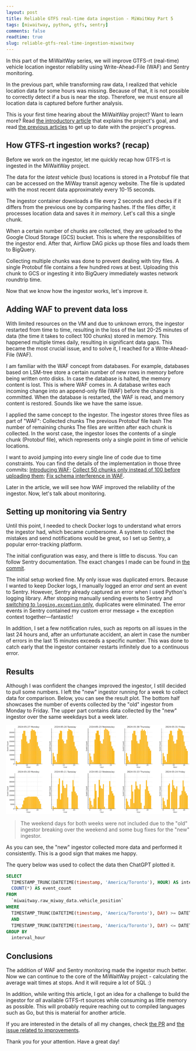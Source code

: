 ```yaml
---
layout: post
title: Reliable GTFS real-time data ingestion - MiWaitWay Part 5
tags: [miwaitway, python, gtfs, sentry]
comments: false
readtime: true
slug: reliable-gtfs-real-time-ingestion-miwaitway
---
```


In this part of the MiWaitWay series, we will improve GTFS-rt (real-time) vehicle location ingestor reliability using Write-Ahead-File (WAF) and Sentry monitoring.  

In the previous part, while transforming raw data, I realized that vehicle location data for some hours was missing. Because of that, it is not possible to correctly detect if a bus is near the stop. Therefore, we must ensure all location data is captured before further analysis.

This is your first time hearing about the MiWaitWay project? Want to learn more? Read [the introductory article](/miwaitway-average-wait-time-on-stop/) that explains the project's goal, and read [the previous articles](/tags/#miwaitway) to get up to date with the project's progress.

## How GTFS-rt ingestion works? (recap)

Before we work on the ingestor, let me quickly recap how GTFS-rt is ingested in the MiWaitWay project.

The data for the *latest* vehicle (bus) locations is stored in a Protobuf file that can be accessed on the MiWay transit agency website. The file is updated with the most recent data approximately every 10-15 seconds.

The ingestor container downloads a file every 2 seconds and checks if it differs from the previous one by comparing hashes. If the files differ, it processes location data and saves it *in memory*. Let's call this a single chunk.

When a certain number of chunks are collected, they are uploaded to the Google Cloud Storage (GCS) bucket. This is where the responsibilities of the ingestor end. After that, Airflow DAG picks up those files and loads them to BigQuery.

Collecting multiple chunks was done to prevent dealing with tiny files. A single Protobuf file contains a few hundred rows at best. Uploading this chunk to GCS or ingesting it into BigQuery immediately wastes network roundtrip time.

Now that we know how the ingestor works, let's improve it. 

## Adding WAF to prevent data loss

With limited resources on the VM and due to unknown errors, the ingestor restarted from time to time, resulting in the loss of the last 20-25 minutes of data (the time it takes to collect 100 chunks) stored in memory. This happened multiple times daily, resulting in significant data gaps. This became the most crucial issue, and to solve it, I reached for a Write-Ahead-File (WAF).

I am familiar with the WAF concept from databases.
For example, databases based on LSM-tree store a certain number of new rows in memory before being written onto disks. In case the database is halted, the memory content is lost. This is where WAF comes in. A database writes each incoming change into an append-only file (WAF) before the change is committed. When the database is restarted, the WAF is read, and memory content is restored. Sounds like we have the same issue.

I applied the same concept to the ingestor. The ingestor stores three files as part of "WAF":
Collected chunks
The previous Protobuf file hash
The number of remaining chunks
The files are written after each chunk is collected. In the worst case, the ingestor loses the contents of a single chunk (Protobuf file), which represents only a single point in time of vehicle locations.

I want to avoid jumping into every single line of code due to time constraints. You can find the details of the implementation in those three commits:
[Introducing WAF](https://github.com/VMois/miwaitway/commit/1716eba5a0a601391281920b47c36c1aed7278db);
[Collect 50 chunks only instead of 100 before uploading them](https://github.com/VMois/miwaitway/commit/1f1cb6bcafe98f65df82dcc2a3e89e9ea7ac8b61);
[Fix schema interference in WAF](https://github.com/VMois/miwaitway/commit/8a7a43ca8aa4e916c975be3467a2233277dd965c).

Later in the article, we will see how WAF improved the reliability of the ingestor. Now, let's talk about monitoring. 

## Setting up monitoring via Sentry

Until this point, I needed to check Docker logs to understand what errors the ingestor had, which became cumbersome. A system to collect the mistakes and send notifications would be great, so I set up Sentry, a popular error-tracking platform.

The initial configuration was easy, and there is little to discuss. You can follow Sentry documentation. The exact changes I made can be found in [the commit](https://github.com/VMois/miwaitway/pull/29/commits/3d227e830c75845fad06dcec974b81291c27a661).

The initial setup worked fine. My only issue was duplicated errors. Because I wanted to keep Docker logs, I manually logged an error *and* sent an event to Sentry. However, Sentry already captured an error when I used Python's logging library. After stopping manually sending events to Sentry and [switching to `logging.exception` only](https://github.com/VMois/miwaitway/pull/29/commits/9b25d401c5359343aac2b212a087a2a670f97ff7), duplicates were eliminated. The error events in Sentry contained my custom error message + the exception context together—fantastic!

In addition, I set a few notification rules, such as reports on all issues in the last 24 hours and, after an unfortunate accident, an alert in case the number of errors in the last 15 minutes exceeds a specific number. This was done to catch early that the ingestor container restarts infinitely due to a continuous error.

## Results

Although I was confident the changes improved the ingestor, I still decided to pull some numbers. I left the "new" ingestor running for a week to collect data for comparison. Below, you can see the result plot. The bottom half showcases the number of events collected by the "old" ingestor from Monday to Friday. The upper part contains data collected by the "new" ingestor over the same weekdays but a week later.

<img src="/assets/posts/miwaitway/ingestor_improvement_results.webp" alt="The plot contains multiple plots. 5 on top for each weekday, and 5 on the bottom. The bottom half showcases the number of events collected by the old ingestor from Monday to Friday. The upper part contains data collected by the new ingestor over the weekdays but a week later." loading="lazy" />

> The weekend days for both weeks were not included due to the "old" ingestor breaking over the weekend and some bug fixes for the "new" ingestor. 

As you can see, the "new" ingestor collected more data and performed it consistently. This is a good sign that makes me happy.

The query below was used to collect the data then ChatGPT plotted it.

```sql
SELECT 
  TIMESTAMP_TRUNC(DATETIME(timestamp, 'America/Toronto'), HOUR) AS interval_hour,
  COUNT(*) AS event_count
FROM 
  `miwaitway.raw_miway_data.vehicle_position`
WHERE 
  TIMESTAMP_TRUNC(DATETIME(timestamp, 'America/Toronto'), DAY) >= DATETIME("2024-05-20", 'America/Toronto')
  AND 
  TIMESTAMP_TRUNC(DATETIME(timestamp, 'America/Toronto'), DAY) <= DATETIME("2024-06-01", 'America/Toronto')
GROUP BY 
  interval_hour
```

## Conclusions

The addition of WAF and Sentry monitoring made the ingestor much better. Now we can continue to the core of the MiWaitWay project - calculating the average wait times at stops. And it will require a lot of SQL :) 

In addition, while writing this article, I got an idea for a challenge to build the ingestor for *all* available GTFS-rt sources while consuming as little memory as possible. This will probably require reaching out to compiled languages such as Go, but this is material for another article. 

If you are interested in the details of all my changes, check [the PR](https://github.com/VMois/miwaitway/issues/28) and [the issue related to improvements](https://github.com/VMois/miwaitway/issues/28).

Thank you for your attention. Have a great day!

